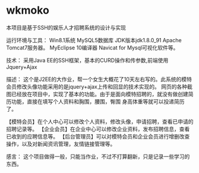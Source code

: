 # wkmoko
本项目是基于SSH的娱乐人才招聘系统的设计与实现

运行环境与工具：
Win8.1系统
MySQL5数据库
JDK版本jdk1.8.0_91
Apache Tomcat7服务器。
MyEclipse 10编译器
Navicat for Mysql可视化软件等。

技术：
采用Java EE的SSH框架，基本的CURD操作和传参数,前端使用Jquery+Ajax

描述：
这个是J2EE的大作业，帮一个女生大概花了10天左右写的。此系统的模特会员修改头像功能采用的是jquery+ajax上传和回显的技术实现的。
网页的各种截图已经放在项目中，实现了基本的功能。由于是面向模特招聘的，就没有做创建简历功能，直接在填写个人资料和胸围，腰围，臀围
身高体重等就可以投递简历了。

【模特会员】在个人中心可以修改个人资料，修改头像，申请招聘，查看已申请的招聘记录等。
【企业会员】在企业中心可以修改企业资料，发布招聘信息，查看已收到的应聘信息等。
【后台管理员】可以对模特会员和企业会员进行增删改查操作，以及对新闻资讯管理，友情链接管理等。

感言：
这个项目做得一般，只能当作业，不过不打算翻新，只是记录一些学习的东西。
